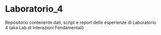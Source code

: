 # Laboratorio_4
Repositorio contenente dati, script e report delle esperienze di Laboratorio 4 (aka Lab di Interazioni Fondamentali)
